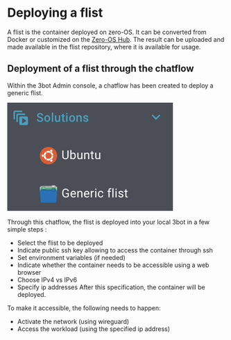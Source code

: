 # Deploying a flist

A flist is the container deployed on zero-OS. 
It can be converted from Docker or customized on the [Zero-OS Hub](https://hub.grid.tf/).
The result can be uploaded and made available in the flist repository, where it is available for usage.  

## Deployment of a flist through the chatflow

Within the 3bot Admin console, a chatflow has been created to deploy a generic flist. 

![](images/chatflow_flist0.png)

Through this chatflow, the flist is deployed into your local 3bot in a few simple steps : 
- Select the flist to be deployed
- Indicate public ssh key allowing to access the container through ssh
- Set environment variables (if needed) 
- Indicate whether the container needs to be accessible using a web browser
- Choose IPv4 vs IPv6
- Specify ip addresses
After this specification, the container will be deployed. 

To make it accessible, the following needs to happen: 
- Activate the network (using wireguard)
- Access the workload (using the specified ip address)


